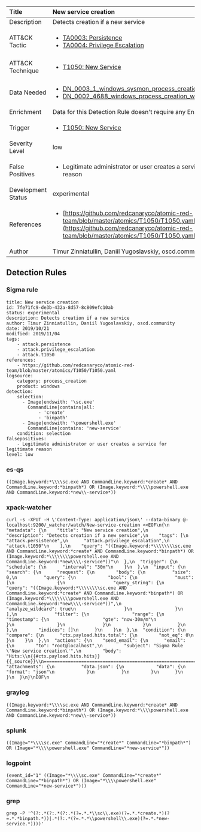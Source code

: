 | Title                | New service creation                                                                                                                                                 |
|:---------------------|:------------------------------------------------------------------------------------------------------------------------------------------------------------|
| Description          | Detects creation if a new service                                                                                                                                           |
| ATT&amp;CK Tactic    |  <ul><li>[TA0003: Persistence](https://attack.mitre.org/tactics/TA0003)</li><li>[TA0004: Privilege Escalation](https://attack.mitre.org/tactics/TA0004)</li></ul>  |
| ATT&amp;CK Technique | <ul><li>[T1050: New Service](https://attack.mitre.org/techniques/T1050)</li></ul>  |
| Data Needed          | <ul><li>[DN_0003_1_windows_sysmon_process_creation](../Data_Needed/DN_0003_1_windows_sysmon_process_creation.md)</li><li>[DN_0002_4688_windows_process_creation_with_commandline](../Data_Needed/DN_0002_4688_windows_process_creation_with_commandline.md)</li></ul>  |
| Enrichment           |  Data for this Detection Rule doesn't require any Enrichments.  |
| Trigger              | <ul><li>[T1050: New Service](../Triggers/T1050.md)</li></ul>  |
| Severity Level       | low |
| False Positives      | <ul><li>Legitimate administrator or user creates a service for legitimate reason</li></ul>  |
| Development Status   | experimental |
| References           | <ul><li>[https://github.com/redcanaryco/atomic-red-team/blob/master/atomics/T1050/T1050.yaml](https://github.com/redcanaryco/atomic-red-team/blob/master/atomics/T1050/T1050.yaml)</li></ul>  |
| Author               | Timur Zinniatullin, Daniil Yugoslavskiy, oscd.community |


## Detection Rules

### Sigma rule

```
title: New service creation
id: 7fe71fc9-de3b-432a-8d57-8c809efc10ab
status: experimental
description: Detects creation if a new service
author: Timur Zinniatullin, Daniil Yugoslavskiy, oscd.community
date: 2019/10/21
modified: 2019/11/04
tags:
    - attack.persistence
    - attack.privilege_escalation
    - attack.t1050
references:
    - https://github.com/redcanaryco/atomic-red-team/blob/master/atomics/T1050/T1050.yaml
logsource:
    category: process_creation
    product: windows
detection:
    selection:
      - Image|endswith: '\sc.exe'
        CommandLine|contains|all:
            - 'create'
            - 'binpath'
      - Image|endswith: '\powershell.exe'
        CommandLine|contains: 'new-service'
    condition: selection
falsepositives:
    - Legitimate administrator or user creates a service for legitimate reason
level: low

```





### es-qs
    
```
((Image.keyword:*\\\\sc.exe AND CommandLine.keyword:*create* AND CommandLine.keyword:*binpath*) OR (Image.keyword:*\\\\powershell.exe AND CommandLine.keyword:*new\\-service*))
```


### xpack-watcher
    
```
curl -s -XPUT -H \'Content-Type: application/json\' --data-binary @- localhost:9200/_watcher/watch/New-service-creation <<EOF\n{\n  "metadata": {\n    "title": "New service creation",\n    "description": "Detects creation if a new service",\n    "tags": [\n      "attack.persistence",\n      "attack.privilege_escalation",\n      "attack.t1050"\n    ],\n    "query": "((Image.keyword:*\\\\\\\\sc.exe AND CommandLine.keyword:*create* AND CommandLine.keyword:*binpath*) OR (Image.keyword:*\\\\\\\\powershell.exe AND CommandLine.keyword:*new\\\\-service*))"\n  },\n  "trigger": {\n    "schedule": {\n      "interval": "30m"\n    }\n  },\n  "input": {\n    "search": {\n      "request": {\n        "body": {\n          "size": 0,\n          "query": {\n            "bool": {\n              "must": [\n                {\n                  "query_string": {\n                    "query": "((Image.keyword:*\\\\\\\\sc.exe AND CommandLine.keyword:*create* AND CommandLine.keyword:*binpath*) OR (Image.keyword:*\\\\\\\\powershell.exe AND CommandLine.keyword:*new\\\\-service*))",\n                    "analyze_wildcard": true\n                  }\n                }\n              ],\n              "filter": {\n                "range": {\n                  "timestamp": {\n                    "gte": "now-30m/m"\n                  }\n                }\n              }\n            }\n          }\n        },\n        "indices": []\n      }\n    }\n  },\n  "condition": {\n    "compare": {\n      "ctx.payload.hits.total": {\n        "not_eq": 0\n      }\n    }\n  },\n  "actions": {\n    "send_email": {\n      "email": {\n        "to": "root@localhost",\n        "subject": "Sigma Rule \'New service creation\'",\n        "body": "Hits:\\n{{#ctx.payload.hits.hits}}{{_source}}\\n================================================================================\\n{{/ctx.payload.hits.hits}}",\n        "attachments": {\n          "data.json": {\n            "data": {\n              "format": "json"\n            }\n          }\n        }\n      }\n    }\n  }\n}\nEOF\n
```


### graylog
    
```
((Image.keyword:*\\\\sc.exe AND CommandLine.keyword:*create* AND CommandLine.keyword:*binpath*) OR (Image.keyword:*\\\\powershell.exe AND CommandLine.keyword:*new\\-service*))
```


### splunk
    
```
((Image="*\\\\sc.exe" CommandLine="*create*" CommandLine="*binpath*") OR (Image="*\\\\powershell.exe" CommandLine="*new-service*"))
```


### logpoint
    
```
(event_id="1" ((Image="*\\\\sc.exe" CommandLine="*create*" CommandLine="*binpath*") OR (Image="*\\\\powershell.exe" CommandLine="*new-service*")))
```


### grep
    
```
grep -P '^(?:.*(?:.*(?:.*(?=.*.*\\sc\\.exe)(?=.*.*create.*)(?=.*.*binpath.*))|.*(?:.*(?=.*.*\\powershell\\.exe)(?=.*.*new-service.*))))'
```



